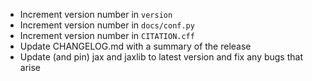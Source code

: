 - Increment version number in `version`
- Increment version number in `docs/conf.py`
- Increment version number in `CITATION.cff`
- Update CHANGELOG.md with a summary of the release
- Update (and pin) jax and jaxlib to latest version and fix any bugs that arise
